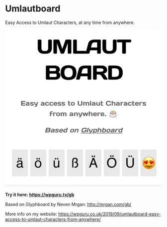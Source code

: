 # Umlautboard

Easy Access to Umlaut Characters, at any time from anywhere.

![screenshot](Umlaut-Board-TN.jpg)

**Try it here: https://wpguru.tv/gb**

Based on Glyphboard by Neven Mrgan: http://mrgan.com/gb/

More info on my website: https://wpguru.co.uk/2019/09/umlautboard-easy-access-to-umlaut-characters-from-anywhere/
